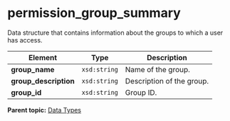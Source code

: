 # permission\_group\_summary

Data structure that contains information about the groups to which a user has access.

|Element|Type|Description|
|-------|----|-----------|
|**group\_name** |`xsd:string` | Name of the group. |
|**group\_description** |`xsd:string` | Description of the group. |
|**group\_id** |`xsd:string` | Group ID. |

**Parent topic:** [Data Types](../data_types/c_datatypes.md)

